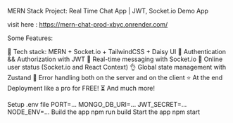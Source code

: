 

MERN Stack Project:  Real Time Chat App | JWT, Socket.io
Demo App

visit here : https://mern-chat-prod-xbyc.onrender.com/ 

Some Features:

🌟 Tech stack: MERN + Socket.io + TailwindCSS + Daisy UI
🎃 Authentication && Authorization with JWT
👾 Real-time messaging with Socket.io
🚀 Online user status (Socket.io and React Context)
👌 Global state management with Zustand
🐞 Error handling both on the server and on the client
⭐ At the end Deployment like a pro for FREE!
⏳ And much more!



Setup .env file
PORT=...
MONGO_DB_URI=...
JWT_SECRET=...
NODE_ENV=...
Build the app
npm run build
Start the app
npm start
